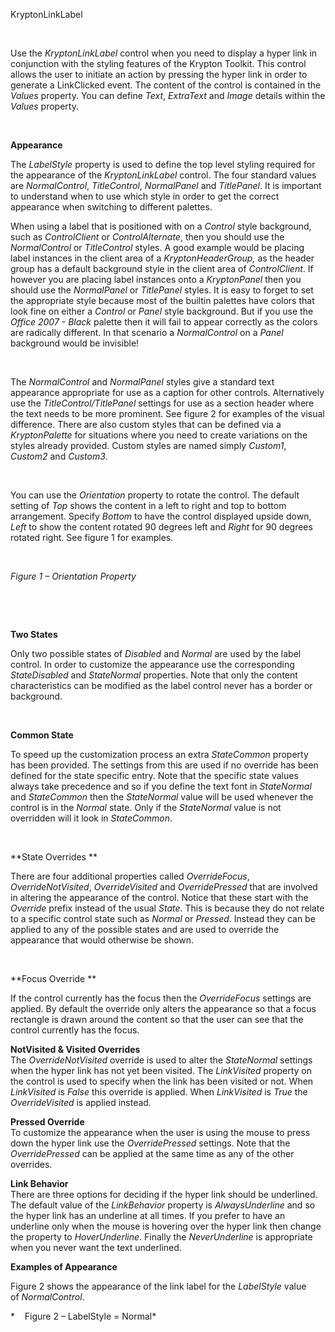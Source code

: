 KryptonLinkLabel

 

Use the *KryptonLinkLabel* control when you need to display a hyper link in
conjunction with the styling features of the Krypton Toolkit. This control
allows the user to initiate an action by pressing the hyper link in order to
generate a LinkClicked event. The content of the control is contained in the
*Values* property. You can define *Text*, *ExtraText* and *Image* details within
the *Values* property.

 

**Appearance**

The *LabelStyle* property is used to define the top level styling required for
the appearance of the *KryptonLinkLabel* control. The four standard values are
*NormalControl*, *TitleControl*, *NormalPanel* and *TitlePanel*. It is important
to understand when to use which style in order to get the correct appearance
when switching to different palettes.  
  
When using a label that is positioned with on a *Control* style background, such
as *ControlClient* or *ControlAlternate*, then you should use the
*NormalControl* or *TitleControl* styles. A good example would be placing label
instances in the client area of a *KryptonHeaderGroup,* as the header group has
a default background style in the client area of *ControlClient*. If however you
are placing label instances onto a *KryptonPanel* then you should use the
*NormalPanel* or *TitlePanel* styles. It is easy to forget to set the
appropriate style because most of the builtin palettes have colors that look
fine on either a *Control* or *Panel* style background. But if you use the
*Office 2007 - Black* palette then it will fail to appear correctly as the
colors are radically different. In that scenario a *NormalControl* on a *Panel*
background would be invisible!

 

The *NormalControl* and *NormalPanel* styles give a standard text appearance
appropriate for use as a caption for other controls. Alternatively use the
*TitleControl/TitlePanel* settings for use as a section header where the text
needs to be more prominent. See figure 2 for examples of the visual difference.
There are also custom styles that can be defined via a *KryptonPalette* for
situations where you need to create variations on the styles already provided.
Custom styles are named simply *Custom1*, *Custom2* and *Custom3*.

 

You can use the *Orientation* property to rotate the control. The default
setting of *Top* shows the content in a left to right and top to bottom
arrangement. Specify *Bottom* to have the control displayed upside down, *Left*
to show the content rotated 90 degrees left and *Right* for 90 degrees rotated
right. See figure 1 for examples.

 

*Figure 1 – Orientation Property*

 

 

**Two States** 

Only two possible states of *Disabled* and *Normal* are used by the label
control. In order to customize the appearance use the corresponding
*StateDisabled* and *StateNormal* properties. Note that only the content
characteristics can be modified as the label control never has a border or
background.

 

**Common State** 

To speed up the customization process an extra *StateCommon* property has been
provided. The settings from this are used if no override has been defined for
the state specific entry. Note that the specific state values always take
precedence and so if you define the text font in *StateNormal* and *StateCommon*
then the *StateNormal* value will be used whenever the control is in the
*Normal* state. Only if the *StateNormal* value is not overridden will it look
in *StateCommon*.

 

**State Overrides **

There are four additional properties called *OverrideFocus*,
*OverrideNotVisited*, *OverrideVisited* and *OverridePressed* that are involved
in altering the appearance of the control. Notice that these start with the
*Override* prefix instead of the usual *State*. This is because they do not
relate to a specific control state such as *Normal* or *Pressed*. Instead they
can be applied to any of the possible states and are used to override the
appearance that would otherwise be shown.

 

**Focus Override **

If the control currently has the focus then the *OverrideFocus* settings are
applied. By default the override only alters the appearance so that a focus
rectangle is drawn around the content so that the user can see that the control
currently has the focus.

**NotVisited & Visited Overrides**  
The *OverrideNotVisited* override is used to alter the *StateNormal* settings
when the hyper link has not yet been visited. The *LinkVisited* property on the
control is used to specify when the link has been visited or not. When
*LinkVisited* is *False* this override is applied. When *LinkVisited* is *True*
the *OverrideVisited* is applied instead.  
  
**Pressed Override**  
To customize the appearance when the user is using the mouse to press down the
hyper link use the *OverridePressed* settings. Note that the *OverridePressed*
can be applied at the same time as any of the other overrides.  
  
**Link Behavior**  
There are three options for deciding if the hyper link should be underlined. The
default value of the *LinkBehavior* property is *AlwaysUnderline* and so the
hyper link has an underline at all times. If you prefer to have an underline
only when the mouse is hovering over the hyper link then change the property to
*HoverUnderline*. Finally the *NeverUnderline* is appropriate when you never
want the text underlined.  
  
**Examples of Appearance** 

Figure 2 shows the appearance of the link label for the *LabelStyle* value
of *NormalControl*. 

*    Figure 2 – LabelStyle = Normal*
